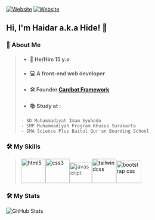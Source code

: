 [![Website](https://img.shields.io/badge/My-Portfolio-blue)](https://haaidar.netlify.app/)
[![Website](https://img.shields.io/badge/My-Instagram-orange)](https://www.instagram.com/haidar_rosy.id/)
##  Hi, I'm **Haidar** a.k.a **Hide**! 👋


 ### 🚀 About Me
> + #### 🧑 He/Him 15 y.o 
> + #### 💻 A front-end web developer 
> + #### 🛠 Founder [Cardbot Framework](https://cardbot.netlify.app/)
> + #### 📚 Study at : 
> ``` 
> - SD Muhammadiyah Imam Syuhodo 
> - SMP Muhammadiyah Program Khusus Surakarta 
> - SMA Science Plus Baitul Qur'an Boarding School 
> ```

 ### 🛠 My Skills

> <p align="left"> <a href="https://html.spec.whatwg.org/"><img src="https://raw.githubusercontent.com/abranhe/programming-languages-logos/master/src/html/html.svg" alt="html5" width="65" height="65"></a><a href="https://www.w3.org/TR/CSS/#css"><img src="https://raw.githubusercontent.com/detain/svg-logos/master/svg/css-3.svg" alt="css3" width="65" height="65"></a><img src="https://raw.githubusercontent.com/detain/svg-logos/master/svg/logo-javascript.svg" alt="javascript" width="60" height="55"></a><a href="https://tailwindcss.com/"><img src="https://upload.wikimedia.org/wikipedia/commons/thumb/d/d5/Tailwind_CSS_Logo.svg/600px-Tailwind_CSS_Logo.svg.png?20211001194333" alt="tailwindcss" width="65" height="65"></a><a href="https://getbootstrap.com/"><img src="https://upload.wikimedia.org/wikipedia/commons/thumb/b/b2/Bootstrap_logo.svg/2560px-Bootstrap_logo.svg.png" alt="bootstrap css" width="67" height="60"></a></p>
 ### 🛠 My Stats
![GitHub Stats](https://github-readme-stats.vercel.app/api?username=haaiiidaaarrr&theme=tokyonight)
